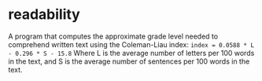 # readability
A program that computes the approximate grade level needed to comprehend written text using the Coleman-Liau index:
```index = 0.0588 * L - 0.296 * S - 15.8```
Where L is the average number of letters per 100 words in the text, and S is the average number of sentences per 100 words in the text.

